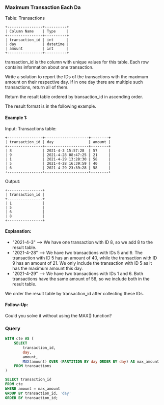 ### Maximum Transaction Each Da

Table: Transactions
```
+----------------+----------+
| Column Name    | Type     |
+----------------+----------+
| transaction_id | int      |
| day            | datetime |
| amount         | int      |
+----------------+----------+
```
transaction_id is the column with unique values for this table.
Each row contains information about one transaction.

Write a solution to report the IDs of the transactions with the maximum amount on their respective day. If in one day there are multiple such transactions, return all of them.

Return the result table ordered by transaction_id in ascending order.

The result format is in the following example.

#### Example 1:

Input: 
Transactions table:
```
+----------------+--------------------+--------+
| transaction_id | day                | amount |
+----------------+--------------------+--------+
| 8              | 2021-4-3 15:57:28  | 57     |
| 9              | 2021-4-28 08:47:25 | 21     |
| 1              | 2021-4-29 13:28:30 | 58     |
| 5              | 2021-4-28 16:39:59 | 40     |
| 6              | 2021-4-29 23:39:28 | 58     |
+----------------+--------------------+--------+
```

Output: 
```
+----------------+
| transaction_id |
+----------------+
| 1              |
| 5              |
| 6              |
| 8              |
+----------------+
```
#### Explanation: 
- "2021-4-3"  --> We have one transaction with ID 8, so we add 8 to the result table.
- "2021-4-28" --> We have two transactions with IDs 5 and 9. The transaction with ID 5 has an amount of 40, while the transaction with ID 9 has an amount of 21. We only include the transaction with ID 5 as it has the maximum amount this day.
- "2021-4-29" --> We have two transactions with IDs 1 and 6. Both transactions have the same amount of 58, so we include both in the result table.

We order the result table by transaction_id after collecting these IDs.

#### Follow-Up:
Could you solve it without using the MAX() function?

### Query
```sql
WITH cte AS (
    SELECT 
        transaction_id,
        day,
        amount,
        MAX(amount) OVER (PARTITION BY day ORDER BY day) AS max_amount
    FROM transactions
)

SELECT transaction_id
FROM cte
WHERE amount = max_amount
GROUP BY transaction_id, 'day'
ORDER BY transaction_id;
